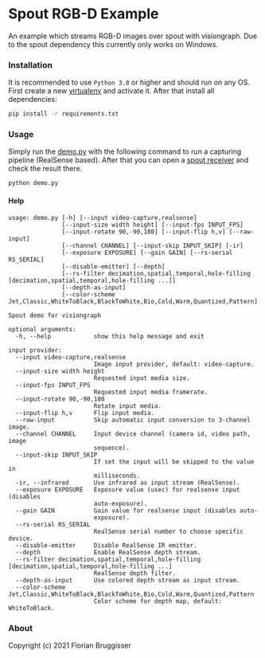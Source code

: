 # Spout RGB-D Example
An example which streams RGB-D images over spout with visiongraph. Due to the spout dependency this currently only works on Windows.

### Installation
It is recommended to use `Python 3.8` or higher and should run on any OS. First create a new [virtualenv](https://docs.python.org/3/library/venv.html) and activate it. 
After that install all dependencies:

```bash
pip install -r requirements.txt
```

### Usage
Simply run the [demo.py](demo.py) with the following command to run a capturing pipeline (RealSense based). After that you can open a [spout receiver](https://github.com/leadedge/Spout2/releases) and check the result there.

```
python demo.py
```

#### Help

```
usage: demo.py [-h] [--input video-capture,realsense]
               [--input-size width height] [--input-fps INPUT_FPS]
               [--input-rotate 90,-90,180] [--input-flip h,v] [--raw-input]
               [--channel CHANNEL] [--input-skip INPUT_SKIP] [-ir]
               [--exposure EXPOSURE] [--gain GAIN] [--rs-serial RS_SERIAL]
               [--disable-emitter] [--depth]
               [--rs-filter decimation,spatial,temporal,hole-filling [decimation,spatial,temporal,hole-filling ...]]
               [--depth-as-input]
               [--color-scheme Jet,Classic,WhiteToBlack,BlackToWhite,Bio,Cold,Warm,Quantized,Pattern]

Spout demo for visiongraph

optional arguments:
  -h, --help            show this help message and exit

input provider:
  --input video-capture,realsense
                        Image input provider, default: video-capture.
  --input-size width height
                        Requested input media size.
  --input-fps INPUT_FPS
                        Requested input media framerate.
  --input-rotate 90,-90,180
                        Rotate input media.
  --input-flip h,v      Flip input media.
  --raw-input           Skip automatic input conversion to 3-channel image.
  --channel CHANNEL     Input device channel (camera id, video path, image
                        sequence).
  --input-skip INPUT_SKIP
                        If set the input will be skipped to the value in
                        milliseconds.
  -ir, --infrared       Use infrared as input stream (RealSense).
  --exposure EXPOSURE   Exposure value (usec) for realsense input (disables
                        auto-exposure).
  --gain GAIN           Gain value for realsense input (disables auto-
                        exposure).
  --rs-serial RS_SERIAL
                        RealSense serial number to choose specific device.
  --disable-emitter     Disable RealSense IR emitter.
  --depth               Enable RealSense depth stream.
  --rs-filter decimation,spatial,temporal,hole-filling [decimation,spatial,temporal,hole-filling ...]
                        RealSense depth filter.
  --depth-as-input      Use colored depth stream as input stream.
  --color-scheme Jet,Classic,WhiteToBlack,BlackToWhite,Bio,Cold,Warm,Quantized,Pattern
                        Color scheme for depth map, default: WhiteToBlack.
```

### About
Copyright (c) 2021 Florian Bruggisser